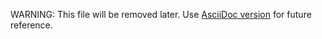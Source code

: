 WARNING: This file will be removed later.
Use [AsciiDoc version](WindowsSetup.adoc) for future reference.
